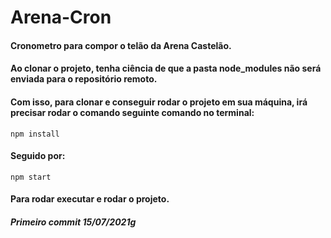 # Arena-Cron

#### Cronometro para compor o telão da Arena Castelão.

#### Ao clonar o projeto, tenha ciência de que a pasta node_modules não será enviada para o repositório remoto.

#### Com isso, para clonar e conseguir rodar o projeto em sua máquina, irá precisar rodar o comando seguinte comando no terminal:

```
npm install
```

#### Seguido por:

```
npm start
```

#### Para rodar executar e rodar o projeto.

##### Primeiro commit 15/07/2021g
